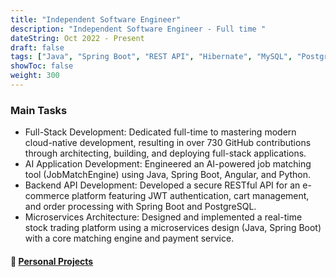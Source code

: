```yaml
---
title: "Independent Software Engineer"
description: "Independent Software Engineer - Full time "
dateString: Oct 2022 - Present
draft: false
tags: ["Java", "Spring Boot", "REST API", "Hibernate", "MySQL", "PostgreSQL", "CI/CD", "Docker", "AWS Cloud", "RabbitMQ", "HTML", "CSS", "JavaScript", "Angular", "Github Actions", "Git", "Jira", "Trello"]
showToc: false
weight: 300
---
```


### Main Tasks

- Full-Stack Development: Dedicated full-time to mastering modern cloud-native development, resulting in over 730 GitHub contributions through architecting, building, and deploying full-stack applications.
- AI Application Development: Engineered an AI-powered job matching tool (JobMatchEngine) using Java, Spring Boot, Angular, and Python.
- Backend API Development: Developed a secure RESTful API for an e-commerce platform featuring JWT authentication, cart management, and order processing with Spring Boot and PostgreSQL.
- Microservices Architecture: Designed and implemented a real-time stock trading platform using a microservices design (Java, Spring Boot) with a core matching engine and payment service.

#### 🔗 [**Personal Projects**](https://github.com/tlb-lemrabott)